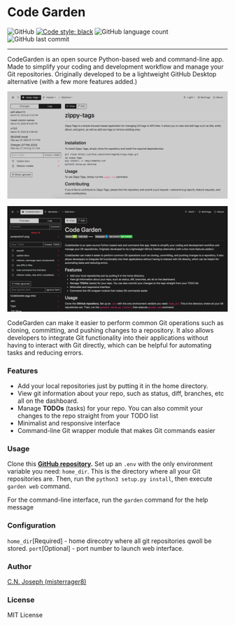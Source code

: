 # Code Garden
![GitHub](https://img.shields.io/github/license/misterrager8/CodeGarden)
[![Code style: black](https://img.shields.io/badge/code%20style-black-000000.svg)](https://github.com/psf/black)
![GitHub language count](https://img.shields.io/github/languages/count/misterrager8/CodeGarden)
![GitHub last commit](https://img.shields.io/github/last-commit/misterrager8/CodeGarden)

---
CodeGarden is an open source Python-based web and command-line app. Made to simplify your coding and development workflow and manage your Git repositories. Originally developed to be a lightweight GitHub Desktop alternative (with a few more features added.)

![](/docs/screenshot1.png)

![](/docs/screenshot2.png)

CodeGarden can make it easier to perform common Git operations such as cloning, committing, and pushing changes to a repository. It also allows developers to integrate Git functionality into their applications without having to interact with Git directly, which can be helpful for automating tasks and reducing errors.

### Features
- Add your local repositories just by putting it in the home directory.
- View git information about your repo, such as status, diff, branches, etc all on the dashboard.
- Manage **TODOs** (tasks) for your repo. You can also commit your changes to the repo straight from your TODO list
- Minimalist and responsive interface
- Command-line Git wrapper module that makes Git commands easier

### Usage
Clone this **[GitHub repository](https://github.com/misterrager8/CodeGarden).** Set up an `.env` with the only environment variable you need: `home_dir`. This is the directory where all your Git repositories are. Then, run the `python3 setup.py install`, then execute `garden web` command.

For the command-line interface, run the `garden` command for the help message

### Configuration
`home_dir`[Required] - home direcotry where all git repositories qwoll be stored.
`port`[Optional] - port number to launch web interface.

### Author

[C.N. Joseph (misterrager8)](https://github.com/misterrager8)

### License

MIT License

